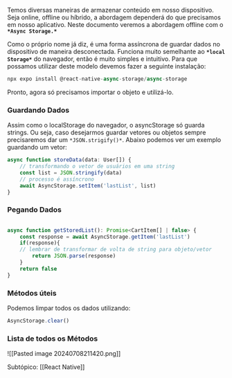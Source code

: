 Temos diversas maneiras de armazenar conteúdo em nosso dispositivo. Seja online, offline ou híbrido, a abordagem dependerá do que precisamos em nosso aplicativo. Neste documento veremos a abordagem offline com o **`*Async Storage.*`**

Como o próprio nome já diz, é uma forma assíncrona de guardar dados no dispositivo de maneira desconectada. Funciona muito semelhante ao **`*local Storage*`** do navegador, então é muito simples e intuitivo. Para que possamos utilizar deste modelo devemos fazer a seguinte instalação:

```jsx
npx expo install @react-native-async-storage/async-storage
```

Pronto, agora só precisamos importar o objeto e utilizá-lo.

### Guardando Dados

Assim como o localStorage do navegador, o asyncStorage só guarda strings. Ou seja, caso desejarmos guardar vetores ou objetos sempre precisaremos dar um `*JSON.strigify()*`. Abaixo podemos ver um exemplo guardando um vetor:

```jsx
async function storeData(data: User[]) {
	// transformando o vetor de usuários em uma string
    const list = JSON.stringify(data)
	// processo é assíncrono
    await AsyncStorage.setItem('lastList', list)
}
```

### Pegando Dados

```jsx

async function getStoredList(): Promise<CartItem[] | false> {
    const response = await AsyncStorage.getItem('lastList')
    if(response){
	// lembrar de transformar de volta de string para objeto/vetor
        return JSON.parse(response)
    }
    return false
}
```

### Métodos úteis

Podemos limpar todos os dados utilizando:

```jsx
AsyncStorage.clear()
```

### Lista de todos os Métodos

![[Pasted image 20240708211420.png]]

Subtópico: [[React Native]]